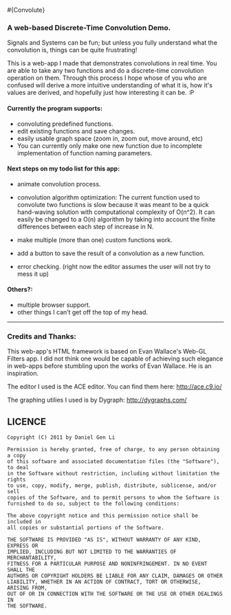 #{Convolute}
### A web-based Discrete-Time Convolution Demo.

Signals and Systems can be fun; but unless you fully understand what the 
convolution is, things can be quite frustrating!  

This is a web-app I made that demonstrates convolutions in real time.  You
are able to take any two functions and do a discrete-time convolution operation
on them.  Through this process I hope whose of you who are confused will derive
a more intuitive understanding of what it is, how it's values are derived,
and hopefully just how interesting it can be. :P

#### Currently the program supports:
- convoluting predefined functions.
- edit existing functions and save changes.
- easily usable graph space (zoom in, zoom out, move around, etc)
- You can currently only make one new function due to incomplete implementation of function naming parameters. 


#### Next steps on my todo list for this app:
- animate convolution process.
- convolution algorithm optimization: The current function used to convolute two functions is slow because it was meant to be a quick hand-waving solution with computational complexity of O(n^2).  It can easily be changed to a O(n) algorithm by taking into account the finite differences between each step of increase in N.  

- make multiple (more than one) custom functions work.
- add a button to save the result of a convolution as a new function.
- error checking. (right now the editor assumes the user will not try to mess it up)


#### Others?:
- multiple browser support.
- other things I can’t get off the top of my head.


--------------------------

### Credits and Thanks:

This web-app's HTML framework is based on Evan Wallace's Web-GL Filters app.
I did not think one would be capable of achieving such elegance in  web-apps
before stumbling upon the works of Evan Wallace.  He is an inspiration.

The editor I used is the ACE editor. You can find them here: http://ace.c9.io/

The graphing utilies I used is by Dygraph: http://dygraphs.com/



LICENCE
-------
```
Copyright (C) 2011 by Daniel Gen Li 

Permission is hereby granted, free of charge, to any person obtaining a copy
of this software and associated documentation files (the "Software"), to deal
in the Software without restriction, including without limitation the rights
to use, copy, modify, merge, publish, distribute, sublicense, and/or sell
copies of the Software, and to permit persons to whom the Software is
furnished to do so, subject to the following conditions:

The above copyright notice and this permission notice shall be included in
all copies or substantial portions of the Software.

THE SOFTWARE IS PROVIDED "AS IS", WITHOUT WARRANTY OF ANY KIND, EXPRESS OR
IMPLIED, INCLUDING BUT NOT LIMITED TO THE WARRANTIES OF MERCHANTABILITY,
FITNESS FOR A PARTICULAR PURPOSE AND NONINFRINGEMENT. IN NO EVENT SHALL THE
AUTHORS OR COPYRIGHT HOLDERS BE LIABLE FOR ANY CLAIM, DAMAGES OR OTHER
LIABILITY, WHETHER IN AN ACTION OF CONTRACT, TORT OR OTHERWISE, ARISING FROM,
OUT OF OR IN CONNECTION WITH THE SOFTWARE OR THE USE OR OTHER DEALINGS IN
THE SOFTWARE.
```
